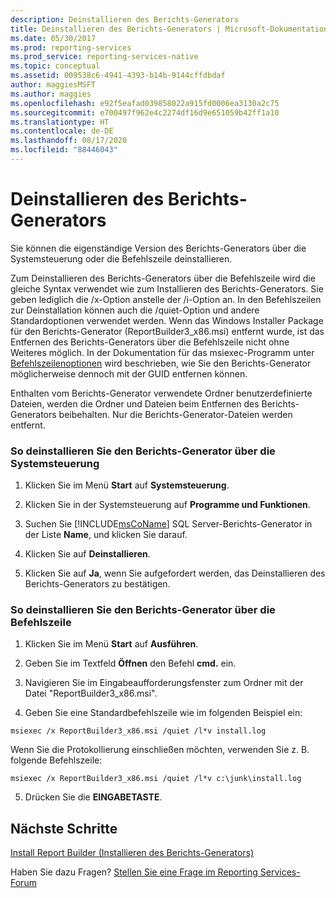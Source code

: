 ```yaml
---
description: Deinstallieren des Berichts-Generators
title: Deinstallieren des Berichts-Generators | Microsoft-Dokumentation
ms.date: 05/30/2017
ms.prod: reporting-services
ms.prod_service: reporting-services-native
ms.topic: conceptual
ms.assetid: 009538c6-4941-4393-b14b-9144cffdbdaf
author: maggiesMSFT
ms.author: maggies
ms.openlocfilehash: e92f5eafad039858022a915fd0006ea3130a2c75
ms.sourcegitcommit: e700497f962e4c2274df16d9e651059b42ff1a10
ms.translationtype: HT
ms.contentlocale: de-DE
ms.lasthandoff: 08/17/2020
ms.locfileid: "88446043"
---
```

# <a name="uninstall-report-builder"></a>Deinstallieren des Berichts-Generators

Sie können die eigenständige Version des Berichts-Generators über die Systemsteuerung oder die Befehlszeile deinstallieren.

Zum Deinstallieren des Berichts-Generators über die Befehlszeile wird die gleiche Syntax verwendet wie zum Installieren des Berichts-Generators. Sie geben lediglich die /x-Option anstelle der /i-Option an. In den Befehlszeilen zur Deinstallation können auch die /quiet-Option und andere Standardoptionen verwendet werden. Wenn das Windows Installer Package für den Berichts-Generator (ReportBuilder3_x86.msi) entfernt wurde, ist das Entfernen des Berichts-Generators über die Befehlszeile nicht ohne Weiteres möglich. In der Dokumentation für das msiexec-Programm unter [Befehlszeilenoptionen](/windows/desktop/Msi/command-line-options) wird beschrieben, wie Sie den Berichts-Generator möglicherweise dennoch mit der GUID entfernen können.  

Enthalten vom Berichts-Generator verwendete Ordner benutzerdefinierte Dateien, werden die Ordner und Dateien beim Entfernen des Berichts-Generators beibehalten. Nur die Berichts-Generator-Dateien werden entfernt.  

### <a name="to-uninstall-report-builder-from-the-control-panel"></a>So deinstallieren Sie den Berichts-Generator über die Systemsteuerung

1.  Klicken Sie im Menü **Start** auf **Systemsteuerung**.  
  
2.  Klicken Sie in der Systemsteuerung auf **Programme und Funktionen**.  
  
3.  Suchen Sie [!INCLUDE[msCoName](../../includes/msconame-md.md)] SQL Server-Berichts-Generator in der Liste **Name**, und klicken Sie darauf.  
  
4.  Klicken Sie auf **Deinstallieren**.  
  
5.  Klicken Sie auf **Ja**, wenn Sie aufgefordert werden, das Deinstallieren des Berichts-Generators zu bestätigen.  
  
### <a name="to-uninstall-report-builder-from-the-command-line"></a>So deinstallieren Sie den Berichts-Generator über die Befehlszeile  
  
1.  Klicken Sie im Menü **Start** auf **Ausführen**.  
  
2.  Geben Sie im Textfeld **Öffnen** den Befehl **cmd.** ein.  
  
3.  Navigieren Sie im Eingabeaufforderungsfenster zum Ordner mit der Datei "ReportBuilder3_x86.msi".  
  
4.  Geben Sie eine Standardbefehlszeile wie im folgenden Beispiel ein:  
  
 `msiexec /x ReportBuilder3_x86.msi /quiet /l*v install.log`  
  
 Wenn Sie die Protokollierung einschließen möchten, verwenden Sie z. B. folgende Befehlszeile:  
  
 `msiexec /x ReportBuilder3_x86.msi /quiet /l*v c:\junk\install.log`  
  
5.  Drücken Sie die **EINGABETASTE**.  

## <a name="next-steps"></a>Nächste Schritte

[Install Report Builder (Installieren des Berichts-Generators)](../../reporting-services/install-windows/install-report-builder.md)  

Haben Sie dazu Fragen? [Stellen Sie eine Frage im Reporting Services-Forum](https://go.microsoft.com/fwlink/?LinkId=620231)
